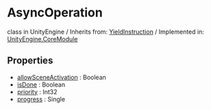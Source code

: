 # AsyncOperation
class in UnityEngine
 / Inherits from: <a href="https://docs.unity3d.com/6000.2/Documentation/ScriptReference/YieldInstruction.html">YieldInstruction</a> / Implemented in: <a href="https://docs.unity3d.com/6000.2/Documentation/ScriptReference/UnityEngine.CoreModule.html">UnityEngine.CoreModule</a>

## Properties
- <a href="https://docs.unity3d.com/6000.2/Documentation/ScriptReference/AsyncOperation-allowSceneActivation.html">allowSceneActivation</a> : Boolean
- <a href="https://docs.unity3d.com/6000.2/Documentation/ScriptReference/AsyncOperation-isDone.html">isDone</a> : Boolean
- <a href="https://docs.unity3d.com/6000.2/Documentation/ScriptReference/AsyncOperation-priority.html">priority</a> : Int32
- <a href="https://docs.unity3d.com/6000.2/Documentation/ScriptReference/AsyncOperation-progress.html">progress</a> : Single
